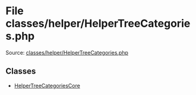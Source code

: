 File classes/helper/HelperTreeCategories.php
=========

Source: [classes/helper/HelperTreeCategories.php](https://github.com/PrestaShop/PrestaShop/blob/1.6.0.9/classes/helper/HelperTreeCategories.php)


Classes
-------

* [HelperTreeCategoriesCore](class.HelperTreeCategoriesCore.md)

